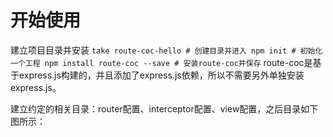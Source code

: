 # 开始使用
建立项目目录并安装
`
take route-coc-hello # 创建目录并进入
npm init # 初始化一个工程
npm install route-coc --save # 安装route-coc并保存
`
route-coc是基于express.js构建的，并且添加了express.js依赖，所以不需要另外单独安装express.js。

建立约定的相关目录：router配置、interceptor配置、view配置，之后目录如下图所示：
